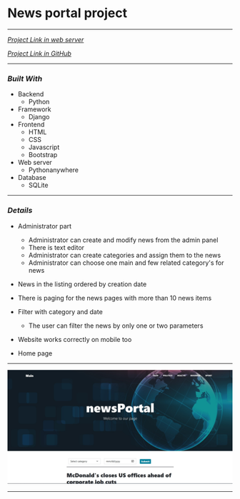 # News portal project

---

[*Project Link in web server*](http://husik.pythonanywhere.com/)

[*Project Link in GitHub*](https://github.com/200299h/newsPortal_project.git)

---
### *Built With*
- Backend
  - Python
- Framework
  - Django
- Frontend
  - HTML 
  - CSS
  - Javascript 
  - Bootstrap
- Web server
  - Pythonanywhere
- Database
  - SQLite 
---
### *Details*

- Administrator part

  - Administrator can create and modify news from the admin panel
  - There is text editor
  - Administrator can create categories and assign them to the news
  - Administrator can choose one main and few related category's for news
- News in the listing ordered by creation date
- There is paging for the news pages with more than 10 news items
- Filter with category and date

  - The user can filter the news by only one or two parameters

- Website works correctly on mobile too 
- Home page

---
 ![img.png](newsPortal/posts/static/assets/img/home_page.jpg)

---
    
